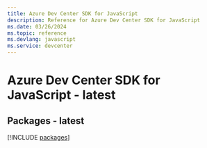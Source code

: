 ```yaml
---
title: Azure Dev Center SDK for JavaScript
description: Reference for Azure Dev Center SDK for JavaScript
ms.date: 03/26/2024
ms.topic: reference
ms.devlang: javascript
ms.service: devcenter
---
```

# Azure Dev Center SDK for JavaScript - latest
## Packages - latest
[!INCLUDE [packages](dev-center-index.md)]